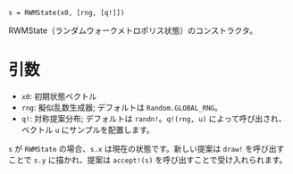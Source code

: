 ```
s = RWMState(x0, [rng, [q!]])
```

RWMState（ランダムウォークメトロポリス状態）のコンストラクタ。

# 引数

  * `x0`: 初期状態ベクトル
  * `rng`: 擬似乱数生成器; デフォルトは `Random.GLOBAL_RNG`。
  * `q!`: 対称提案分布; デフォルトは `randn!`。`q!(rng, u)` によって呼び出され、ベクトル `u` にサンプルを配置します。

`s` が `RWMState` の場合、`s.x` は現在の状態です。新しい提案は `draw!` を呼び出すことで `s.y` に描かれ、提案は `accept!(s)` を呼び出すことで受け入れられます。
